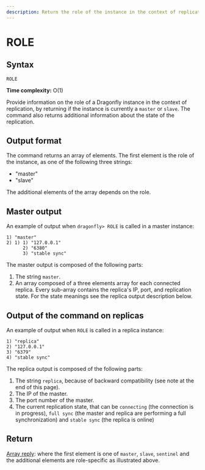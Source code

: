```yaml
---
description: Return the role of the instance in the context of replication
---
```


# ROLE

## Syntax

    ROLE 

**Time complexity:** O(1)

Provide information on the role of a Dragonfly instance in the context of replication, by returning if the instance is currently a `master` or `slave`. The command also returns additional information about the state of the replication.

## Output format

The command returns an array of elements. The first element is the role of
the instance, as one of the following three strings:

* "master"
* "slave"

The additional elements of the array depends on the role.

## Master output

An example of output when `dragonfly> ROLE` is called in a master instance:

```
1) "master"
2) 1) 1) "127.0.0.1"
      2) "6380"
      3) "stable sync"

```

The master output is composed of the following parts:

1. The string `master`.
2. An array composed of a three elements array for each connected replica. Every sub-array contains the replica's IP, port, and replication state. For the state meanings see the replica output description below.

## Output of the command on replicas

An example of output when `ROLE` is called in a replica instance:

```
1) "replica"
2) "127.0.0.1"
3) "6379"
4) "stable sync"
```

The replica output is composed of the following parts:

1. The string `replica`, because of backward compatibility (see note at the end of this page).
2. The IP of the master.
3. The port number of the master.
4. The current replication state, that can be `connecting` (the connection is in progress), `full sync` (the master and replica are performing a full synchronization) and `stable sync` (the replica is online)

## Return

[Array reply](https://redis.io/docs/reference/protocol-spec#resp-arrays): where the first element is one of `master`, `slave`, `sentinel` and the additional elements are role-specific as illustrated above.
